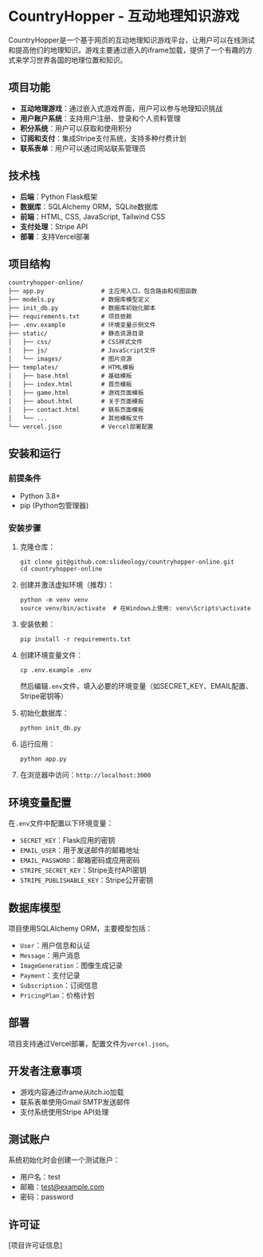 # CountryHopper - 互动地理知识游戏

CountryHopper是一个基于网页的互动地理知识游戏平台，让用户可以在线测试和提高他们的地理知识。游戏主要通过嵌入的iframe加载，提供了一个有趣的方式来学习世界各国的地理位置和知识。

## 项目功能

- **互动地理游戏**：通过嵌入式游戏界面，用户可以参与地理知识挑战
- **用户账户系统**：支持用户注册、登录和个人资料管理
- **积分系统**：用户可以获取和使用积分
- **订阅和支付**：集成Stripe支付系统，支持多种付费计划
- **联系表单**：用户可以通过网站联系管理员

## 技术栈

- **后端**：Python Flask框架
- **数据库**：SQLAlchemy ORM，SQLite数据库
- **前端**：HTML, CSS, JavaScript, Tailwind CSS
- **支付处理**：Stripe API
- **部署**：支持Vercel部署

## 项目结构

```
countryhopper-online/
├── app.py                # 主应用入口，包含路由和视图函数
├── models.py             # 数据库模型定义
├── init_db.py            # 数据库初始化脚本
├── requirements.txt      # 项目依赖
├── .env.example          # 环境变量示例文件
├── static/               # 静态资源目录
│   ├── css/              # CSS样式文件
│   ├── js/               # JavaScript文件
│   └── images/           # 图片资源
├── templates/            # HTML模板
│   ├── base.html         # 基础模板
│   ├── index.html        # 首页模板
│   ├── game.html         # 游戏页面模板
│   ├── about.html        # 关于页面模板
│   ├── contact.html      # 联系页面模板
│   └── ...               # 其他模板文件
└── vercel.json           # Vercel部署配置
```

## 安装和运行

### 前提条件

- Python 3.8+
- pip (Python包管理器)

### 安装步骤

1. 克隆仓库：
   ```
   git clone git@github.com:slideology/countryhopper-online.git
   cd countryhopper-online
   ```

2. 创建并激活虚拟环境（推荐）：
   ```
   python -m venv venv
   source venv/bin/activate  # 在Windows上使用: venv\Scripts\activate
   ```

3. 安装依赖：
   ```
   pip install -r requirements.txt
   ```

4. 创建环境变量文件：
   ```
   cp .env.example .env
   ```
   然后编辑`.env`文件，填入必要的环境变量（如SECRET_KEY、EMAIL配置、Stripe密钥等）

5. 初始化数据库：
   ```
   python init_db.py
   ```

6. 运行应用：
   ```
   python app.py
   ```

7. 在浏览器中访问：`http://localhost:3000`

## 环境变量配置

在`.env`文件中配置以下环境变量：

- `SECRET_KEY`：Flask应用的密钥
- `EMAIL_USER`：用于发送邮件的邮箱地址
- `EMAIL_PASSWORD`：邮箱密码或应用密码
- `STRIPE_SECRET_KEY`：Stripe支付API密钥
- `STRIPE_PUBLISHABLE_KEY`：Stripe公开密钥

## 数据库模型

项目使用SQLAlchemy ORM，主要模型包括：

- `User`：用户信息和认证
- `Message`：用户消息
- `ImageGeneration`：图像生成记录
- `Payment`：支付记录
- `Subscription`：订阅信息
- `PricingPlan`：价格计划

## 部署

项目支持通过Vercel部署，配置文件为`vercel.json`。

## 开发者注意事项

- 游戏内容通过iframe从itch.io加载
- 联系表单使用Gmail SMTP发送邮件
- 支付系统使用Stripe API处理

## 测试账户

系统初始化时会创建一个测试账户：
- 用户名：test
- 邮箱：test@example.com
- 密码：password

## 许可证

[项目许可证信息]
